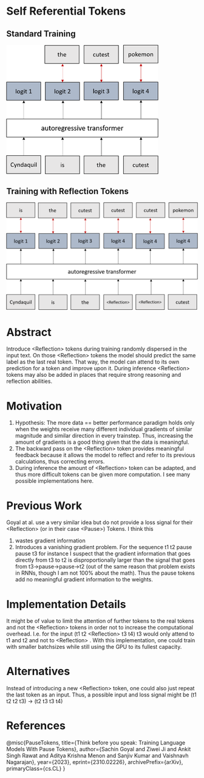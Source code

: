 # Self Referential Tokens

## Standard Training
<img src="https://github.com/Keannh/ReflectionTokens/blob/main/Images/StandardGPT.png?raw=true" alt="drawing" width="400"/>

## Training with Reflection Tokens
<img src="https://github.com/Keannh/ReflectionTokens/blob/main/Images/WithReflectionToken.png?raw=true" alt="drawing" width="600"/>

# Abstract
Introduce \<Reflection\> tokens during training randomly dispersed in the input text. On those \<Reflection\> tokens the model should predict the same label as the last real token. That way, the model can attend to its own prediction for a token and improve upon it. During inference \<Reflection\> tokens may also be added in places that require strong reasoning and reflection abilities.


# Motivation

1. Hypothesis: The more data == better performance paradigm holds only when the weights receive many different individual gradients of similar magnitude and similar direction in every trainstep. Thus, increasing the amount of gradients is a good thing given that the data is meaningful.
2. The backward pass on the \<Reflection\> token provides meaningful feedback because it allows the model to reflect and refer to its previous calculations, thus correcting errors.
3. During inference the amount of \<Reflection\> token can be adapted, and thus more difficult tokens can be given more computation. I see many possible implementations here.

# Previous Work

Goyal at al. use a very similar idea but do not provide a loss signal for their \<Reflection\> (or in their case \<Pause\>) Tokens. 
I think this
1. wastes gradient information
2. Introduces a vanishing gradient problem. For the sequence t1 t2 pause pause t3 for instance I suspect that the gradient information that goes directly from t3 to t2 is disproportionally larger than the signal that goes from t3->pause->pause->t2 (out of the same reason that problem exists in RNNs, though I am not 100% about the math). Thus the pause tokens add no meaningful gradient information to the weights.

# Implementation Details
It might be of value to limit the attention of further tokens to the real tokens and not the \<Reflection\> tokens in order not to increase the computational overhead. I.e. for the input (t1 t2 \<Reflection\> t3 t4) t3 would only attend to t1 and t2 and not to \<Reflection\> . 
With this implementation, one could train with smaller batchsizes while still using the GPU to its fullest capacity.

# Alternatives
Instead of introducing a new \<Reflection\> token, one could also just repeat the last token as an input. Thus, a possible input and loss signal might be
(t1 t2 t2 t3) -> (t2 t3 t3 t4)

# References

@misc{PauseTokens,
      title={Think before you speak: Training Language Models With Pause Tokens}, 
      author={Sachin Goyal and Ziwei Ji and Ankit Singh Rawat and Aditya Krishna Menon and Sanjiv Kumar and Vaishnavh Nagarajan},
      year={2023},
      eprint={2310.02226},
      archivePrefix={arXiv},
      primaryClass={cs.CL}
}
